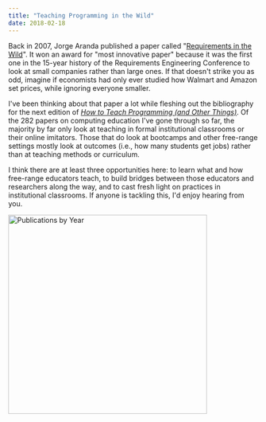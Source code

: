 ```yaml
---
title: "Teaching Programming in the Wild"
date: 2018-02-18
---
```


Back in 2007,
Jorge Aranda published a paper called
"[Requirements in the Wild](http://dx.doi.org/10.1109/re.2007.54)".
It won an award for "most innovative paper" because it was the first one in the 15-year history of the Requirements Engineering Conference
to look at small companies rather than large ones.
If that doesn't strike you as odd,
imagine if economists had only ever studied how Walmart and Amazon set prices,
while ignoring everyone smaller.

I've been thinking about that paper a lot while fleshing out the bibliography for
the next edition of *[How to Teach Programming (and Other Things)](https://teachtogether.tech/)*.
Of the 282 papers on computing education I've gone through so far,
the majority by far only look at teaching in formal institutional classrooms or their online imitators.
Those that do look at bootcamps and other free-range settings
mostly look at outcomes (i.e., how many students get jobs)
rather than at teaching methods or curriculum.

I think there are at least three opportunities here:
to learn what and how free-range educators teach,
to build bridges between those educators and researchers along the way,
and to cast fresh light on practices in institutional classrooms.
If anyone is tackling this,
I'd enjoy hearing from you.

<img src="@root/files/2018/02/publications-by-year.png" alt="Publications by Year" width="400" class="centered">
